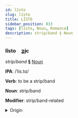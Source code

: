 ```yaml
---
id: lîsto
slug: lîsto
title: LÎSTO
sidebar_position: 833
tags: [lîsto, Noun, Romance]
description: strip/band § Noun
---
```


### lîsto&emsp;<span kind="abugida">ʓ́ɟc</span>

*strip/band* **§** [Noun](../../tags/Noun)

**IPA**: /ˈlis.tɑ/

**Verb**: to be a strip/band

**Noun**: strip/band

**Modifier**: strip/band-related

<details>
    <summary>Origin</summary>
    Italian lista /ˈli.sta/<br/>
    <em>Romance Language Family</em>
</details>